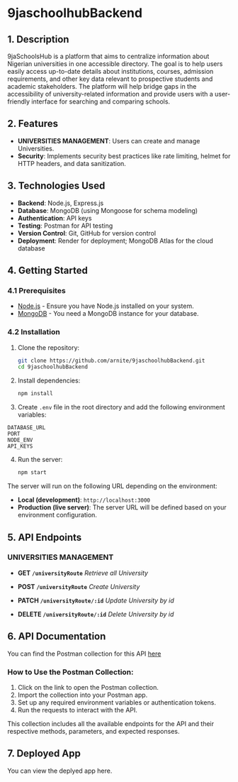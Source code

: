 # 9jaschoolhubBackend

## 1. Description

9jaSchoolsHub is a platform that aims to centralize information about Nigerian universities in one accessible directory. The goal is to help users easily access up-to-date details about institutions, courses, admission requirements, and other key data relevant to prospective students and academic stakeholders. The platform will help bridge gaps in the accessibility of university-related information and provide users with a user-friendly interface for searching and comparing schools.

## 2. Features

- **UNIVERSITIES MANAGEMENT**: Users can create and manage Universities.
- **Security**: Implements security best practices like rate limiting, helmet for HTTP headers, and data sanitization.

## 3. Technologies Used

- **Backend**: Node.js, Express.js
- **Database**: MongoDB (using Mongoose for schema modeling)
- **Authentication**: API keys
- **Testing**: Postman for API testing
- **Version Control**: Git, GitHub for version control
- **Deployment**: Render for deployment; MongoDB Atlas for the cloud database

## 4. Getting Started

### 4.1 Prerequisites

- [Node.js](https://nodejs.org/) - Ensure you have Node.js installed on your system.
- [MongoDB](https://www.mongodb.com/) - You need a MongoDB instance for your database.

### 4.2 Installation

1. Clone the repository:

   ```bash
   git clone https://github.com/arnite/9jaschoolhubBackend.git
   cd 9jaschoolhubBackend
   ```

2. Install dependencies:

   ```bash
   npm install
   ```

3. Create `.env` file in the root directory and add the following environment variables:

```env
DATABASE_URL
PORT
NODE_ENV
API_KEYS
```

4. Run the server:

   ```bash
   npm start
   ```

The server will run on the following URL depending on the environment:

- **Local (development)**: `http://localhost:3000`
- **Production (live server)**: The server URL will be defined based on your environment configuration.

## 5. API Endpoints

### **UNIVERSITIES MANAGEMENT**

- **GET `/universityRoute`**
  _Retrieve all University_

- **POST `/universityRoute`**
  _Create University_

- **PATCH `/universityRoute/:id`**
  _Update University by id_

- **DELETE `/universityRoute/:id`**
  _Delete University by id_

## 6. API Documentation

You can find the Postman collection for this API [here](https://documenter.getpostman.com/view/37611500/2sB2x6mXd8)

### How to Use the Postman Collection:

1. Click on the link to open the Postman collection.
2. Import the collection into your Postman app.
3. Set up any required environment variables or authentication tokens.
4. Run the requests to interact with the API.

This collection includes all the available endpoints for the API and their respective methods, parameters, and expected responses.

## 7. Deployed App

You can view the deplyed app here.
